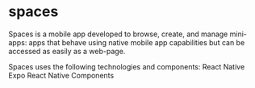 # spaces

Spaces is a mobile app developed to browse, create, and manage mini-apps: apps that behave using native mobile app capabilities but can be accessed as easily as a web-page.

Spaces uses the following technologies and components:
React Native
Expo
React Native Components
